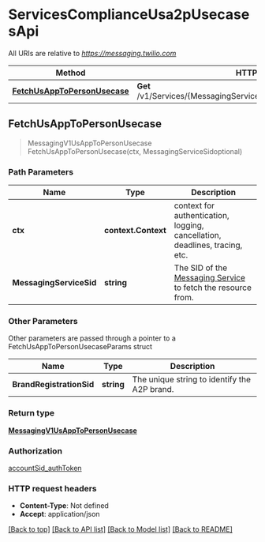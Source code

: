 # ServicesComplianceUsa2pUsecasesApi

All URIs are relative to *https://messaging.twilio.com*

Method | HTTP request | Description
------------- | ------------- | -------------
[**FetchUsAppToPersonUsecase**](ServicesComplianceUsa2pUsecasesApi.md#FetchUsAppToPersonUsecase) | **Get** /v1/Services/{MessagingServiceSid}/Compliance/Usa2p/Usecases | 



## FetchUsAppToPersonUsecase

> MessagingV1UsAppToPersonUsecase FetchUsAppToPersonUsecase(ctx, MessagingServiceSidoptional)



### Path Parameters


Name | Type | Description
------------- | ------------- | -------------
**ctx** | **context.Context** | context for authentication, logging, cancellation, deadlines, tracing, etc.
**MessagingServiceSid** | **string** | The SID of the [Messaging Service](https://www.twilio.com/docs/messaging/services/api) to fetch the resource from.

### Other Parameters

Other parameters are passed through a pointer to a FetchUsAppToPersonUsecaseParams struct


Name | Type | Description
------------- | ------------- | -------------
**BrandRegistrationSid** | **string** | The unique string to identify the A2P brand.

### Return type

[**MessagingV1UsAppToPersonUsecase**](MessagingV1UsAppToPersonUsecase.md)

### Authorization

[accountSid_authToken](../README.md#accountSid_authToken)

### HTTP request headers

- **Content-Type**: Not defined
- **Accept**: application/json

[[Back to top]](#) [[Back to API list]](../README.md#documentation-for-api-endpoints)
[[Back to Model list]](../README.md#documentation-for-models)
[[Back to README]](../README.md)

